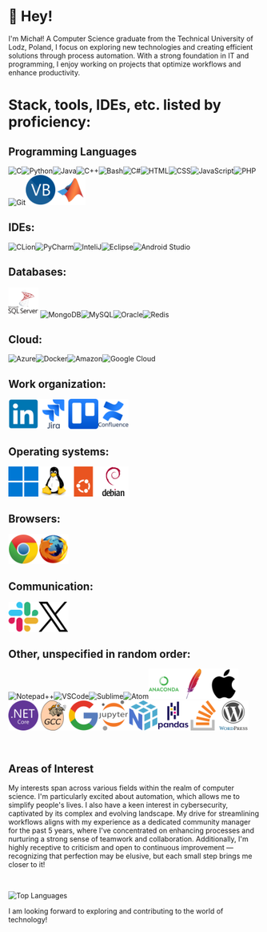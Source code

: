# 👋 Hey!

I'm Michał! A Computer Science graduate from the Technical University of Lodz, Poland, I focus on exploring new technologies and creating efficient solutions through process automation. With a strong foundation in IT and programming, I enjoy working on projects that optimize workflows and enhance productivity.

# Stack, tools, IDEs, etc. listed by proficiency:

## Programming Languages
<img src="https://github.com/bablubambal/All_logo_and_pictures/blob/main/programming%20languages/c.svg" alt="C" width="60" height="60"/><img src="https://github.com/bablubambal/All_logo_and_pictures/blob/main/programming%20languages/python.svg" alt="Python" width="60" height="60"/><img src="https://github.com/bablubambal/All_logo_and_pictures/blob/main/programming%20languages/java.svg" alt="Java" width="60" height="60"/><img src="https://github.com/bablubambal/All_logo_and_pictures/blob/main/programming%20languages/c%2B%2B.svg" alt="C++" width="60" height="60"/><img src="https://github.com/bablubambal/All_logo_and_pictures/blob/main/programming%20languages/bash.svg" alt="Bash" width="60" height="60"/><img src="https://github.com/bablubambal/All_logo_and_pictures/blob/main/others/html.svg" alt="C#" width="60" height="60"/><img src="https://github.com/bablubambal/All_logo_and_pictures/blob/main/others/css.svg" alt="HTML" width="60" height="60"/><img src="https://github.com/bablubambal/All_logo_and_pictures/blob/main/programming%20languages/javascript.svg" alt="CSS" width="60" height="60"/><img src="https://github.com/bablubambal/All_logo_and_pictures/blob/main/programming%20languages/php.png" alt="JavaScript" width="60" height="60"/><img src="https://github.com/bablubambal/All_logo_and_pictures/blob/main/programming%20languages/c%23.svg" alt="PHP" width="60" height="60"/><img src="https://github.com/bablubambal/All_logo_and_pictures/blob/main/others/git.svg" alt="Git" width="60" height="60"/><img src="https://github.com/devicons/devicon/blob/master/icons/visualbasic/visualbasic-original.svg" alt="Visual Basic" width="60" height="60"/><img src="https://github.com/devicons/devicon/blob/master/icons/matlab/matlab-original.svg" alt="MatLab" width="60" height="60"/>

## IDEs:
<img src="https://github.com/bablubambal/All_logo_and_pictures/blob/main/ides/clion.png" alt="CLion" width="60" height="60"/><img src="https://github.com/bablubambal/All_logo_and_pictures/blob/main/ides/pycharm.svg" alt="PyCharm" width="60" height="60"/><img src="https://github.com/bablubambal/All_logo_and_pictures/blob/main/ides/intellij.svg" alt="InteliJ" width="60" height="60"/><img src="https://github.com/bablubambal/All_logo_and_pictures/blob/main/ides/eclipse.png" alt="Eclipse" width="60" height="60"/><img src="https://github.com/bablubambal/All_logo_and_pictures/blob/main/ides/android-studio.svg" alt="Android Studio" width="60" height="60"/>

## Databases:
<img src="https://github.com/devicons/devicon/blob/master/icons/microsoftsqlserver/microsoftsqlserver-original-wordmark.svg" alt="Microsoft SQL Server" width="60" height="60"/> <img src="https://github.com/bablubambal/All_logo_and_pictures/blob/main/databases/mongodb.svg" alt="MongoDB" width="60" height="60"/><img src="https://github.com/bablubambal/All_logo_and_pictures/blob/main/databases/mysql.svg" alt="MySQL" width="60" height="60"/><img src="https://github.com/bablubambal/All_logo_and_pictures/blob/main/databases/oracle.svg" alt="Oracle" width="60" height="60"/><img src="https://github.com/bablubambal/All_logo_and_pictures/blob/main/databases/redis.svg" alt="Redis" width="60" height="60"/>

## Cloud:
<img src="https://github.com/bablubambal/All_logo_and_pictures/blob/main/cloud/azure.svg" alt="Azure" width="60" height="60"/><img src="https://github.com/bablubambal/All_logo_and_pictures/blob/main/cloud/docker.svg" alt="Docker" width="60" height="60"/><img src="https://github.com/bablubambal/All_logo_and_pictures/blob/main/cloud/amazon.svg" alt="Amazon" width="60" height="60"/><img src="https://github.com/bablubambal/All_logo_and_pictures/blob/main/cloud/gcloud.svg" alt="Google Cloud" width="60" height="60"/>

## Work organization:
<img src="https://github.com/devicons/devicon/blob/master/icons/linkedin/linkedin-original.svg" alt="Linkedin" width="60" height="60"/><img src="https://github.com/devicons/devicon/blob/master/icons/jira/jira-original-wordmark.svg" alt="Jira" width="60" height="60"/><img src="https://github.com/devicons/devicon/blob/master/icons/trello/trello-original.svg" alt="Trello" width="60" height="60"/><img src="https://github.com/devicons/devicon/blob/master/icons/confluence/confluence-original-wordmark.svg" alt="Confluence" width="60" height="60"/>

## Operating systems:
<img src="https://github.com/devicons/devicon/blob/master/icons/windows11/windows11-original.svg" alt="Windows" width="60" height="60"/><img src="https://github.com/devicons/devicon/blob/master/icons/linux/linux-original.svg" alt="Linux" width="60" height="60"/><img src="https://github.com/devicons/devicon/blob/master/icons/ubuntu/ubuntu-original.svg" alt="Ubuntu" width="60" height="60"/><img src="https://github.com/devicons/devicon/blob/master/icons/debian/debian-original-wordmark.svg" alt="Debian" width="60" height="60"/>

## Browsers:
<img src="https://github.com/devicons/devicon/blob/master/icons/chrome/chrome-original.svg" alt="Chrome" width="60" height="60"/><img src="https://github.com/devicons/devicon/blob/master/icons/firefox/firefox-original.svg" alt="Firefox" width="60" height="60"/>

## Communication:
<img src="https://github.com/devicons/devicon/blob/master/icons/slack/slack-original.svg" alt="Slack" width="60" height="60"/><img src="https://github.com/devicons/devicon/blob/master/icons/twitter/twitter-original.svg" alt="X" width="60" height="60"/>

## Other, unspecified in random order:
<img src="https://github.com/bablubambal/All_logo_and_pictures/blob/main/text%20editors/notepad%2B%2B.png" alt="Notepad++" width="60" height="60"/><img src="https://github.com/bablubambal/All_logo_and_pictures/blob/main/text%20editors/vscode.svg" alt="VSCode" width="60" height="60"/><img src="https://github.com/bablubambal/All_logo_and_pictures/blob/main/text%20editors/sublime.svg" alt="Sublime" width="60" height="60"/><img src="https://github.com/bablubambal/All_logo_and_pictures/blob/main/text%20editors/atom.svg" alt="Atom" width="60" height="60"/><img src="https://github.com/devicons/devicon/blob/master/icons/anaconda/anaconda-original-wordmark.svg" alt="Anaconda" width="60" height="60"/><img src="https://github.com/devicons/devicon/blob/master/icons/apache/apache-original.svg" alt="Apache" width="60" height="60"/><img src="https://github.com/devicons/devicon/blob/master/icons/apple/apple-original.svg" alt="Apple" width="60" height="60"/><img src="https://github.com/devicons/devicon/blob/master/icons/dotnetcore/dotnetcore-original.svg" alt=".NET" width="60" height="60"/><img src="https://github.com/devicons/devicon/blob/master/icons/gcc/gcc-original.svg" alt="GCC" width="60" height="60"/><img src="https://github.com/devicons/devicon/blob/master/icons/google/google-original.svg" alt="Google" width="60" height="60"/><img src="https://github.com/devicons/devicon/blob/master/icons/jupyter/jupyter-original-wordmark.svg" alt="Jupyter" width="60" height="60"/><img src="https://github.com/devicons/devicon/blob/master/icons/numpy/numpy-original.svg" alt="NumPy" width="60" height="60"/><img src="https://github.com/devicons/devicon/blob/master/icons/pandas/pandas-original-wordmark.svg" alt="Pandas" width="60" height="60"/><img src="https://github.com/devicons/devicon/blob/master/icons/stackoverflow/stackoverflow-original.svg" alt="StackOverflow" width="60" height="60"/><img src="https://github.com/devicons/devicon/blob/master/icons/wordpress/wordpress-original.svg" alt="WordPress" width="60" height="60"/>

<br>

## Areas of Interest

My interests span across various fields within the realm of computer science. I'm particularly excited about automation, which allows me to simplify people's lives. I also have a keen interest in cybersecurity, captivated by its complex and evolving landscape. My drive for streamlining workflows aligns with my experience as a dedicated community manager for the past 5 years, where I've concentrated on enhancing processes and nurturing a strong sense of teamwork and collaboration. Additionally, I'm highly receptive to criticism and open to continuous improvement — recognizing that perfection may be elusive, but each small step brings me closer to it!

<br>

![Top Languages](https://github-readme-stats.vercel.app/api/top-langs/?username=Zabraniak&layout=compact&theme=dark)

I am looking forward to exploring and contributing to the world of technology!
